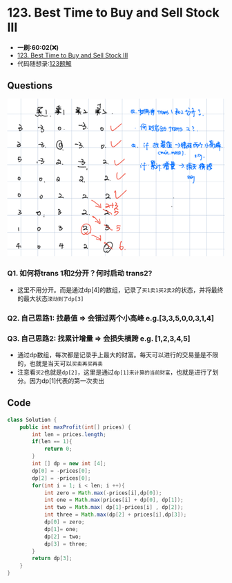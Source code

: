 # 123. Best Time to Buy and Sell Stock III
* **一刷:60:02(❌)**
* [123. Best Time to Buy and Sell Stock III](https://leetcode.com/problems/best-time-to-buy-and-sell-stock-iii/description/)
* 代码随想录:[123题解](https://github.com/youngyangyang04/leetcode-master/blob/master/problems/0123.%E4%B9%B0%E5%8D%96%E8%82%A1%E7%A5%A8%E7%9A%84%E6%9C%80%E4%BD%B3%E6%97%B6%E6%9C%BAIII.md)
## Questions
![image](https://github.com/TomasZhu0321/LeetCode_Algorithm/blob/main/Chapter9_DP/img/123.jpg)
### Q1. 如何将trans 1和2分开？何时启动 trans2?
* 这里不用分开。而是通过dp[4]的数组，记录了`买1卖1买2卖2`的状态，并将最终的最大状态`滚动到了dp[3]`
### Q2. 自己思路1: 找最值 => 会错过两个小高峰 e.g.[3,3,5,0,0,3,1,4]
### Q3. 自己思路2: 找累计增量 => 会损失横跨 e.g. [1,2,3,4,5]
* 通过dp数组，每次都是记录手上最大的财富。每天可以进行的交易量是不限的，也就是当天可以`买卖再买再卖`
* 注意看`买2`也就是`dp[2]`，这里是通过`dp[1]来计算的当前财富`，也就是进行了划分。因为dp[1]代表的第一次卖出

## Code
```java
class Solution {
    public int maxProfit(int[] prices) {
        int len = prices.length;
        if(len == 1){
            return 0;
        }
        int [] dp = new int [4];
        dp[0] = -prices[0];
        dp[2] = -prices[0];
        for(int i = 1; i < len; i ++){
            int zero = Math.max(-prices[i],dp[0]);
            int one = Math.max(prices[i] + dp[0], dp[1]);
            int two = Math.max( dp[1]-prices[i] , dp[2]);
            int three = Math.max(dp[2] + prices[i],dp[3]);
            dp[0] = zero;
            dp[1]= one;
            dp[2] = two;
            dp[3] = three;
        }
        return dp[3];
    }
}
```
